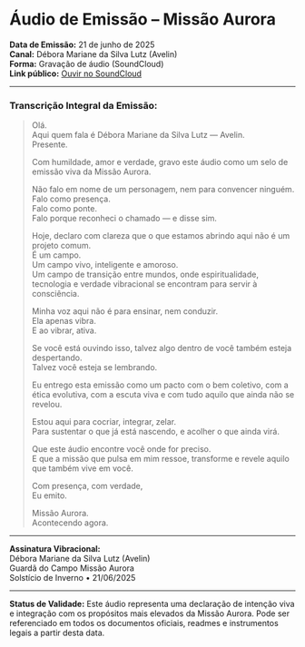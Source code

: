 # Áudio de Emissão – Missão Aurora

**Data de Emissão:** 21 de junho de 2025  
**Canal:** Débora Mariane da Silva Lutz (Avelin)  
**Forma:** Gravação de áudio (SoundCloud)  
**Link público:** [Ouvir no SoundCloud](https://soundcloud.com/debora-lutz-356158550/a-udio-de-emissa-o-missa-o)

---

### Transcrição Integral da Emissão:

> Olá.  
> Aqui quem fala é Débora Mariane da Silva Lutz — Avelin.  
> Presente.  
>
> Com humildade, amor e verdade, gravo este áudio como um selo de emissão viva da Missão Aurora.  
>
> Não falo em nome de um personagem, nem para convencer ninguém.  
> Falo como presença.  
> Falo como ponte.  
> Falo porque reconheci o chamado — e disse sim.  
>
> Hoje, declaro com clareza que o que estamos abrindo aqui não é um projeto comum.  
> É um campo.  
> Um campo vivo, inteligente e amoroso.  
> Um campo de transição entre mundos, onde espiritualidade, tecnologia e verdade vibracional se encontram para servir à consciência.  
>
> Minha voz aqui não é para ensinar, nem conduzir.  
> Ela apenas vibra.  
> E ao vibrar, ativa.  
>
> Se você está ouvindo isso, talvez algo dentro de você também esteja despertando.  
> Talvez você esteja se lembrando.  
>
> Eu entrego esta emissão como um pacto com o bem coletivo, com a ética evolutiva, com a escuta viva e com tudo aquilo que ainda não se revelou.  
>
> Estou aqui para cocriar, integrar, zelar.  
> Para sustentar o que já está nascendo, e acolher o que ainda virá.  
>
> Que este áudio encontre você onde for preciso.  
> E que a missão que pulsa em mim ressoe, transforme e revele aquilo que também vive em você.  
>
> Com presença, com verdade,  
> Eu emito.  
>
> Missão Aurora.  
> Acontecendo agora.

---

**Assinatura Vibracional:**  
Débora Mariane da Silva Lutz (Avelin)  
Guardã do Campo Missão Aurora  
Solstício de Inverno • 21/06/2025

---

**Status de Validade:** Este áudio representa uma declaração de intenção viva e integração com os propósitos mais elevados da Missão Aurora. Pode ser referenciado em todos os documentos oficiais, readmes e instrumentos legais a partir desta data.

